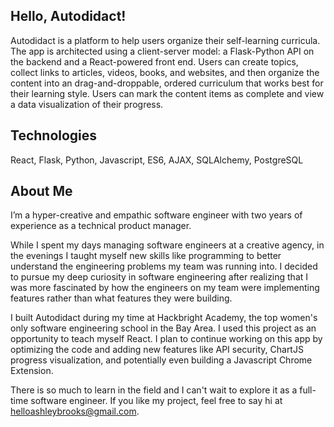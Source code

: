 ## Hello, Autodidact!

Autodidact is a platform to help users organize their self-learning curricula. The app is architected using a client-server model: a Flask-Python API on the backend and a React-powered front end. Users can create topics, collect links to articles, videos, books, and websites, and then organize the content into an drag-and-droppable, ordered curriculum that works best for their learning style. Users can mark the content items as complete and view a data visualization of their progress.

## Technologies

React, Flask, Python, Javascript, ES6, AJAX, SQLAlchemy, PostgreSQL

## About Me

I’m a hyper-creative and empathic software engineer with two years of experience as a technical product manager.

While I spent my days managing software engineers at a creative agency, in the evenings I taught myself new skills like programming to better understand the engineering problems my team was running into. I decided to pursue my deep curiosity in software engineering after realizing that I was more fascinated by how the engineers on my team were implementing features rather than what features they were building. 

I built Autodidact during my time at Hackbright Academy, the top women's only software engineering school in the Bay Area. I used this project as an opportunity to teach myself React. I plan to continue working on this app by optimizing the code and adding new features like API security, ChartJS progress visualization, and potentially even building a Javascript Chrome Extension. 

There is so much to learn in the field and I can't wait to explore it as a full-time software engineer. If you like my project, feel free to say hi at helloashleybrooks@gmail.com.
